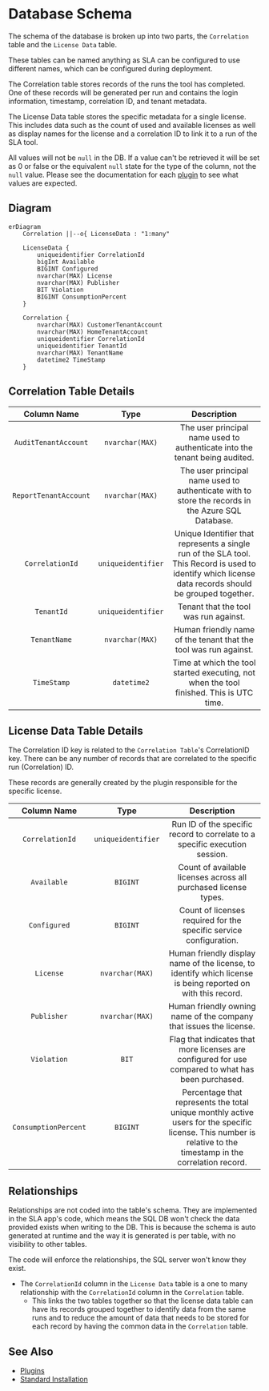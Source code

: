 # Database Schema

The schema of the database is broken up into two parts, the `Correlation` table and the `License Data` table.

These tables can be named anything as SLA can be configured to use different names, which can be configured during deployment.

The Correlation table stores records of the runs the tool has completed.
One of these records will be generated per run and contains the login information, timestamp, correlation ID, and tenant metadata.

The License Data table stores the specific metadata for a single license. This includes data such as the count of used and available licenses as well as display names for the license and a correlation ID to link it to a run of the SLA tool.

All values will not be `null` in the DB. If a value can't be retrieved it will be set as 0 or false or the equivalent `null` state for the type of the column, not the `null` value. Please see the documentation for each [plugin](Plugins/Overview.md) to see what values are expected.

## Diagram

```mermaid
erDiagram
    Correlation ||--o{ LicenseData : "1:many"

    LicenseData {
        uniqueidentifier CorrelationId
        bigInt Available
        BIGINT Configured
        nvarchar(MAX) License
        nvarchar(MAX) Publisher
        BIT Violation
        BIGINT ConsumptionPercent
    }

    Correlation {
        nvarchar(MAX) CustomerTenantAccount
        nvarchar(MAX) HomeTenantAccount
        uniqueidentifier CorrelationId
        uniqueidentifier TenantId
        nvarchar(MAX) TenantName
        datetime2 TimeStamp
    }
```

## Correlation Table Details

| Column Name | Type | Description |
| :---------: | :--: | :---------: |
| `AuditTenantAccount` | `nvarchar(MAX)` | The user principal name used to authenticate into the tenant being audited. |
| `ReportTenantAccount` | `nvarchar(MAX)` | The user principal name used to authenticate with to store the records in the Azure SQL Database. |
| `CorrelationId` | `uniqueidentifier` | Unique Identifier that represents a single run of the SLA tool. This Record is used to identify which license data records should be grouped together. |
| `TenantId` | `uniqueidentifier` | Tenant that the tool was run against. |
| `TenantName` | `nvarchar(MAX)` | Human friendly name of the tenant that the tool was run against. |
| `TimeStamp` | `datetime2` | Time at which the tool started executing, not when the tool finished. This is UTC time. |

## License Data Table Details

The Correlation ID key is related to the `Correlation Table`'s CorrelationID key.
There can be any number of records that are correlated to the specific run (Correlation) ID.

These records are generally created by the plugin responsible for the specific license.

| Column Name | Type | Description |
| :---------: | :--: | :---------: |
| `CorrelationId` | `uniqueidentifier` | Run ID of the specific record to correlate to a specific execution session. |
| `Available` | `BIGINT` | Count of available licenses across all purchased license types. |
| `Configured` | `BIGINT` | Count of licenses required for the specific service configuration. |
| `License` | `nvarchar(MAX)` | Human friendly display name of the license, to identify which license is being reported on with this record. |
| `Publisher` | `nvarchar(MAX)` | Human friendly owning name of the company that issues the license.
| `Violation` | `BIT` | Flag that indicates that more licenses are configured for use compared to what has been purchased. |
| `ConsumptionPercent` | `BIGINT` | Percentage that represents the total unique monthly active users for the specific license. This number is relative to the timestamp in the correlation record. |

## Relationships

Relationships are not coded into the table's schema. They are implemented in the SLA app's code, which means the SQL DB won't check the data provided exists when writing to the DB. This is because the schema is auto generated at runtime and the way it is generated is per table, with no visibility to other tables.

The code will enforce the relationships, the SQL server won't know they exist.

- The `CorrelationId` column in the `License Data` table is a one to many relationship with the `CorrelationId` column in the `Correlation` table.
    - This links the two tables together so that the license data table can have its records grouped together to identify data from the same runs and to reduce the amount of data that needs to be stored for each record by having the common data in the `Correlation` table.

## See Also

- [Plugins](Plugins/Overview.md)
- [Standard Installation](Deployment/Standard-Install.md)
